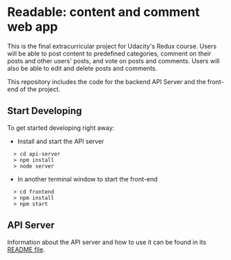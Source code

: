 # Readable: content and comment web app

This is the final extracurricular project for Udacity's Redux course. 
Users will be able to post content to predefined categories, comment on their posts and other users' posts, and vote on posts and comments. Users will also be able to edit and delete posts and comments.

This repository includes the code for the backend API Server and the front-end of the project.

## Start Developing

To get started developing right away:

- Install and start the API server
```
  > cd api-server
  > npm install
  > node server
```
- In another terminal window to start the front-end

```
  > cd frontend
  > npm install
  > npm start
```

## API Server

Information about the API server and how to use it can be found in its [README file](api-server/README.md).

